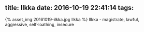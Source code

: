 title: Ilkka
date: 2016-10-19 22:41:14
tags:
---
{% asset_img 20161019-ilkka.jpg Ilkka %}
Ilkka - magistrate, lawful, aggressive, self-loathing, insecure
